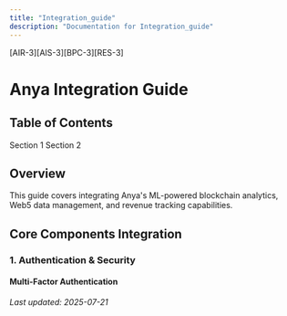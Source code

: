 ```yaml
---
title: "Integration_guide"
description: "Documentation for Integration_guide"
---
```


[AIR-3][AIS-3][BPC-3][RES-3]


<!-- markdownlint-disable MD013 line-length -->

# Anya Integration Guide

## Table of Contents

 Section 1
 Section 2


## Overview

This guide covers integrating Anya's ML-powered blockchain analytics, Web5 data management, and revenue tracking capabilities.

## Core Components Integration

### 1. Authentication & Security

#### Multi-Factor Authentication

*Last updated: 2025-07-21*  
